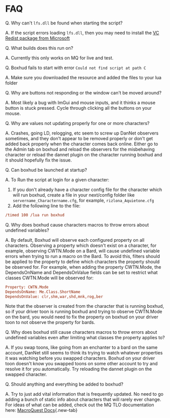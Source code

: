 # FAQ

Q. Why can't `lfs.dll` be found when starting the script?

A. If the script errors loading `lfs.dll`, then you may need to install the [VC Redist package from Microsoft](https://www.microsoft.com/en-us/download/details.aspx?id=48145&e6b34bbe-475b-1abd-2c51-b5034bcdd6d2=True)


Q. What builds does this run on?

A. Currently this only works on MQ for live and test.


Q. Boxhud fails to start with error `Could not find script at path C`

A. Make sure you downloaded the resource and added the files to your lua folder


Q. Why are buttons not responding or the window can't be moved around?

A. Most likely a bug with ImGui and mouse inputs, and it thinks a mouse button is stuck pressed. Cycle through clicking all the buttons on your mouse.


Q. Why are values not updating properly for one or more characters?

A. Crashes, going LD, relogging, etc seem to screw up DanNet observers sometimes, and they don't appear to be removed properly or don't get added back properly when the character comes back online. Either go to the Admin tab on boxhud and reload the observers for the misbehaving character or reload the dannet plugin on the character running boxhud and it should hopefully fix the issue.


Q. Can boxhud be launched at startup?

A. To Run the script at login for a given character:


1. If you don't already have a character config file for the character which will run boxhud, create a file in your next/config folder like `servername_Charactername.cfg`, for example, `rizlona_Aquietone.cfg`
2. Add the following line to the file:

```ini
/timed 100 /lua run boxhud
```

Q. Why does boxhud cause characters macros to throw errors about undefined variables?

A. By default, Boxhud will observe each configured property on all characters. Observing a property which doesn't exist on a character, for example, observing CWTN.Mode on a Bard, will cause undefined variable errors when trying to run a macro on the Bard. To avoid this, filters should be applied to the property to define which characters the property should be observed for.
For example, when adding the property CWTN.Mode, the DependsOnName and DependsOnValue fields can be set to restrict what classes CWTN.Mode will be observed for:

```ini
Property: CWTN.Mode
DependsOnName: Me.Class.ShortName
DependsOnValue: clr,shm,war,shd,mnk,rog,ber
```

Note that the observer is created from the character that is running boxhud, so if your driver toon is running boxhud and trying to observe CWTN.Mode on the bard, you would need to fix the property on boxhud on your driver toon to not observe the property for bards.


Q. Why does boxhud still cause characters macros to throw errors about undefined variables even after limiting what classes the property applies to?

A. If you swap toons, like going from an enchanter to a bard on the same account, DanNet still seems to think its trying to watch whatever properties it was watching before you swapped characters. Boxhud on your driver toon doesn't know you swapped toons on some other account to try and resolve it for you automatically. Try reloading the dannet plugin on the swapped character.


Q. Should anything and everything be added to boxhud?

A. Try to just add vital information that is frequently updated. No need to go adding a bunch of static info about characters that will rarely ever change. For ideas of what can be added, check out the MQ TLO documentation here: [MacroQuest Docs](https://docs.macroquest.org/reference/top-level-objects/){.new-tab}
